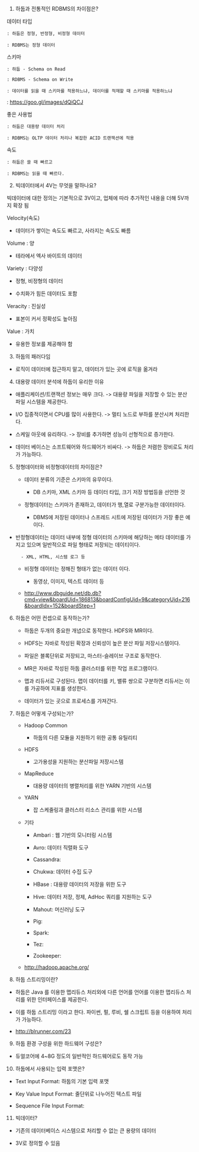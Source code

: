 1. 하둡과 전통적인 RDBMS의 차이점은?



데이터 타입

	: 하둡은 정형, 반정형, 비정형 데이터

	: RDBMS는 정형 데이터 



스키마

	: 하둡 - Schema on Read

	: RDBMS - Schema on Write

	: 데이터를 읽을 때 스키마를 적용하느냐, 데이터를 적재할 때 스키마를 적용하느냐

: https://goo.gl/images/dQiQCJ		



좋은 사용법

	: 하둡은 대용량 데이터 처리

	: RDBMS는 OLTP 데이터 처리나 복잡한 ACID 트랜잭션에 적용 



속도

	: 하둡은 쓸 때 빠르고 

	: RDBMS는 읽을 때 빠르다. 



2. 빅데이터에서 4V는 무엇을 말하나요?



빅데이터에 대한 정의는 기본적으로 3V이고, 업체에 따라 추가적인 내용을 더해 5V까지 확장 됨



Velocity(속도)

- 데이터가 쌓이는 속도도 빠르고, 사라지는 속도도 빠름

Volume : 양

- 테라에서 엑사 바이트의 데이터

Variety : 다양성

- 정형, 비정형의 데이터

- 수치화가 힘든 데이터도 포함

Veracity : 진실성

- 표본이 커서 정확성도 높아짐

Value : 가치

- 유용한 정보를 제공해야 함



3. 하둡의 패러다임

- 로직이 데이터에 접근하지 말고, 데이터가 있는 곳에 로직을 옮겨라



4. 대용량 데이터 분석에 하둡이 유리한 이유

- 애플리케이션/트랜잭션 정보는 매우 크다. -> 대용량 파일을 저장할 수 있는 분산 파일 시스템을 제공한다. 

- I/O 집중적이면서 CPU를 많이 사용한다.  -> 멀티 노드로 부하를 분산시켜 처리한다. 

- 스케일 아웃에 유리하다. -> 장비를 추가하면 성능이 선형적으로 증가한다. 

- 데이터 베이스는 소프트웨어와 하드웨어가 비싸다. -> 하둡은 저렴한 장비로도 처리가 가능하다. 



5. 정형데이터와 비정형데이터의 차이점은?

	- 데이터 분류의 기준은 스키마의 유무이다.

		- DB 스키마, XML 스키마 등 데이터 타입, 크기 저장 방법등을 선언한 것 

	- 정형데이터는 스키마가 존재하고, 데이터가 행,열로 구분가능한 데이터이다. 

		- DBMS에 저장된 데이터나 스프레드 시트에 저장된 데이터가 가장 좋은 예이다. 

- 반정형데이터는 데이터 내부에 정형 데이터의 스키마에 해당하는 메타 데이터를 가지고 있으며 일반적으로 파일 형태로 저장되는 데이티이다. 

		- XML, HTML, 시스템 로그 등

	- 비정형 데이터는 정해진 형태가 없는 데이터 이다. 

		- 동영상, 이미지, 텍스트 데이터 등



	- http://www.dbguide.net/db.db?cmd=view&boardUid=186813&boardConfigUid=9&categoryUid=216&boardIdx=152&boardStep=1





6. 하둡은 어떤 컨셉으로 동작하는가?

	- 하둡은 두개의 중요한 개녑으로 동작한다. HDFS와 MR이다. 

	- HDFS는 자바로 작성된 확장과 신뢰성이 높은 분산 파일 저장시스템이다. 

	- 파일은 블록단위로 저장되고, 마스터-슬레이브 구조로 동작한다. 



	- MR은 자바로 작성된 하둡 클러스터를 위한 작업 프로그램이다. 

	- 맵과 리듀서로 구성된다. 맵이 데이터를 키, 밸류 쌍으로 구분하면 리듀서는 이를 가공하여 지표를 생성한다. 



	- 데이터가 있는 곳으로 프로세스를 가져간다. 



7. 하둡은 어떻게 구성되는가?

	- Hadoop Common

		- 하둡의 다른 모듈을 지원하기 위한 공통 유틸리티 

	- HDFS

		- 고가용성을 지원하는 분산파일 저장시스템

	- MapReduce

		- 대용량 데이터의 병렬처리를 위한 YARN 기반의 시스템

	- YARN

		- 잡 스케줄링과 클러스터 리소스 관리를 위한 시스템

	- 기타

		- Ambari : 웹 기반의 모니터링 시스템

		- Avro: 데이터 직렬화 도구

		- Cassandra: 

		- Chukwa: 데이터 수집 도구

		- HBase : 대용량 데이터의 저장을 위한 도구

		- Hive: 데이터 저장, 정제, AdHoc 쿼리를 지원하는 도구

		- Mahout: 머신러닝 도구

		- Pig: 

		- Spark:

		- Tez: 

		- Zookeeper: 



	- http://hadoop.apache.org/



8. 하둡 스트리밍이란?

- 하둡은 Java 를 이용한 맵리듀스 처리외에 다른 언어를 언어를 이용한 맵리듀스 처리를 위한 인터페이스를 제공한다. 

- 이를 하둡 스트리밍 이라고 한다. 파이썬, 펄, 루비, 쉘 스크립트 등을 이용하여 처리가 가능하다. 

- http://blrunner.com/23



9. 하둡 환경 구성을 위한 하드웨어 구성은?

- 듀얼코어에 4~8G 정도의 일반적인 하드웨어로도 동작 가능 



10. 하둡에서 사용되는 입력 포맷은?

- Text Input Format: 하둡의 기본 입력 포맷

- Key Value Input Format: 줄단위로 나누어진 텍스트 파일

- Sequence File Input Format: 



11. 빅데이터?

- 기존의 데이터베이스 시스템으로 처리할 수 없는 큰 용량의 데이터

- 3V로 정의할 수 있음

